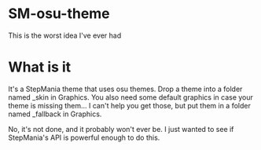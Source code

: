 # SM-osu-theme
This is the worst idea I've ever had

# What is it
It's a StepMania theme that uses osu themes. Drop a theme into a folder named _skin in Graphics.
You also need some default graphics in case your theme is missing them... I can't help you get those, but put them in a folder named _fallback in Graphics.

No, it's not done, and it probably won't ever be. I just wanted to see if StepMania's API is powerful enough to do this.
